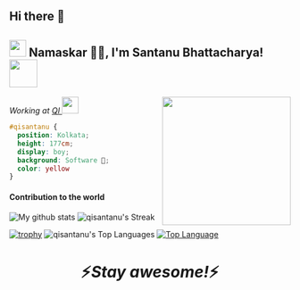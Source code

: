 ## Hi there 👋

<!--
**qisantanu/qisantanu** is a ✨ _special_ ✨ repository because its `README.md` (this file) appears on your GitHub profile.

Here are some ideas to get you started:

- 🔭 I’m currently working on ...
- 🌱 I’m currently learning ...
- 👯 I’m looking to collaborate on ...
- 🤔 I’m looking for help with ...
- 💬 Ask me about ...
- 📫 How to reach me: ...
- 😄 Pronouns: ...
- ⚡ Fun fact: ...
-->
<h2><img src="https://emojis.slackmojis.com/emojis/images/1531849430/4246/blob-sunglasses.gif?1531849430" width="30"/> Namaskar 🙏🏻, I'm Santanu Bhattacharya! <img src="https://media.giphy.com/media/12oufCB0MyZ1Go/giphy.gif" width="50"></h2>
<img align='right' src="https://media.giphy.com/media/M9gbBd9nbDrOTu1Mqx/giphy.gif" width="230">
<p><em>Working at <a href="(https://www.quantuminventions.com/)">QI
</a><img src="https://media.giphy.com/media/WUlplcMpOCEmTGBtBW/giphy.gif" width="30"> 
</em></p>

```css
#qisantanu { 
  position: Kolkata; 
  height: 177cm; 
  display: boy; 
  background: Software 🔨; 
  color: yellow 
}
```

#### Contribution to the world

![My github stats](https://github-readme-stats.vercel.app/api?username=qisantanu&show_icons=true&theme=radical) 
![qisantanu's Streak](https://github-readme-streak-stats.herokuapp.com/?user=qisantanu&theme=vue-dark&hide_border=false)

 [![trophy](https://github-profile-trophy.vercel.app/?username=qisantanu&theme=juicyfresh&no-frame=true&row=1&&margin-w=20)](https://github-profile-trophy.vercel.app/?username=qisantanu&theme=juicyfresh&no-frame=true&row=1&&margin-w=20)
 ![qisantanu's Top Languages](https://github-readme-stats.vercel.app/api/top-langs/?username=qisantanu&theme=vue-dark&show_icons=true&hide_border=false&layout=compact) [![Top Language](https://github-readme-stats.vercel.app/api/top-langs/?username=santattech&theme=tokyonight)](https://github-readme-stats.vercel.app/api/top-langs/?username=santattech&theme=tokyonight)
  
<h1 align='center'>⚡️<i>Stay awesome!</i>⚡️</h1>

